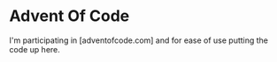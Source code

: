 # Advent Of Code
I'm participating in [adventofcode.com] and for ease of use putting the code up here.